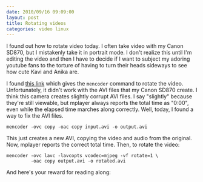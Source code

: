 ```yaml
---
date: 2010/09/16 09:09:00
layout: post
title: Rotating videos
categories: video linux
---
```


I found out how to rotate video today. I often take video with my
Canon SD870, but I mistakenly take it in portrait mode. I don't
realize this until I'm editing the video and then I have to decide if
I want to subject my adoring youtube fans to the torture of having to
turn their heads sideways to see how cute Kavi and Anika are. 

I found [this
link](http://www.hanselman.com/blog/HowToRotateAnAVIOrMPEGFileTakenInPortrait.aspx)
which gives the `mencoder` command to rotate the video. Unfortunately,
it didn't work with the AVI files that my Canon SD870 create. I think
this camera creates slightly corrupt AVI files. I say "slightly"
because they're still viewable, but mplayer always reports the total
time as "0:00", even while the elapsed time marches along
correctly. Well, today, I found a way to fix the AVI files.

    mencoder -ovc copy -oac copy input.avi -o output.avi

This just creates a new AVI, copying the video and audio from the
original. Now, mplayer reports the correct total time. Then, to rotate
the video:

    mencoder -ovc lavc -lavcopts vcodec=mjpeg -vf rotate=1 \
             -oac copy output.avi -o rotated.avi

And here's your reward for reading along:

<object width="480" height="385"><param name="movie"
value="http://www.youtube.com/v/QIC21_XaAJ0?fs=1&amp;hl=en_US"></param><param
name="allowFullScreen" value="true"></param><param
name="allowscriptaccess" value="always"></param><embed
src="http://www.youtube.com/v/QIC21_XaAJ0?fs=1&amp;hl=en_US"
type="application/x-shockwave-flash" allowscriptaccess="always"
allowfullscreen="true" width="480" height="385"></embed></object>
